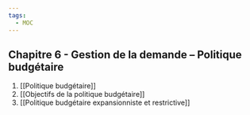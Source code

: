 ```yaml
---
tags:
  - MOC
---
```

## Chapitre 6 - Gestion de la demande – Politique budgétaire
1. [[Politique budgétaire]]
2. [[Objectifs de la politique budgétaire]]
3. [[Politique budgétaire expansionniste et restrictive]]